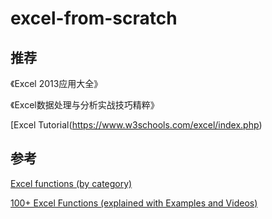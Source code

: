 # excel-from-scratch

## 推荐

《Excel 2013应用大全》

《Excel数据处理与分析实战技巧精粹》

[Excel Tutorial(https://www.w3schools.com/excel/index.php)

## 参考

[Excel functions (by category)](https://support.microsoft.com/en-au/office/excel-functions-by-category-5f91f4e9-7b42-46d2-9bd1-63f26a86c0eb)

[100+ Excel Functions (explained with Examples and Videos)](https://trumpexcel.com/excel-functions/)